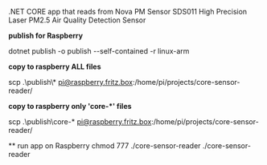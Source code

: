 .NET CORE app that reads from Nova PM Sensor SDS011 High Precision Laser PM2.5 Air Quality Detection Sensor

**publish for Raspberry**

dotnet publish -o publish --self-contained -r linux-arm

**copy to raspberry ALL files**

scp .\publish\\* pi@raspberry.fritz.box:/home/pi/projects/core-sensor-reader/

**copy to raspberry only 'core-*' files**

scp .\publish\core-* pi@raspberry.fritz.box:/home/pi/projects/core-sensor-reader/

** run app on Raspberry
chmod 777 ./core-sensor-reader
./core-sensor-reader
